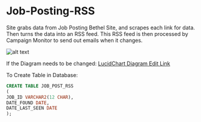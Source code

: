 # Job-Posting-RSS
Site grabs data from Job Posting Bethel Site, and scrapes each link for data. Then turns the data into an RSS feed. This RSS feed is then processed by Campaign Monitor to send out emails when it changes.

![alt text](https://www.lucidchart.com/publicSegments/view/a7dc2e7a-26c0-4105-828e-f949cefedef9/image.png)

If the Diagram needs to be changed: [LucidChart Diagram Edit Link](https://www.lucidchart.com/invitations/accept/61b1a9e1-f640-46eb-8bd5-c8c8200d30e5)

To Create Table in Database:
```sql
CREATE TABLE JOB_POST_RSS
(
JOB_ID VARCHAR2(12 CHAR),
DATE_FOUND DATE,
DATE_LAST_SEEN DATE
);
```
